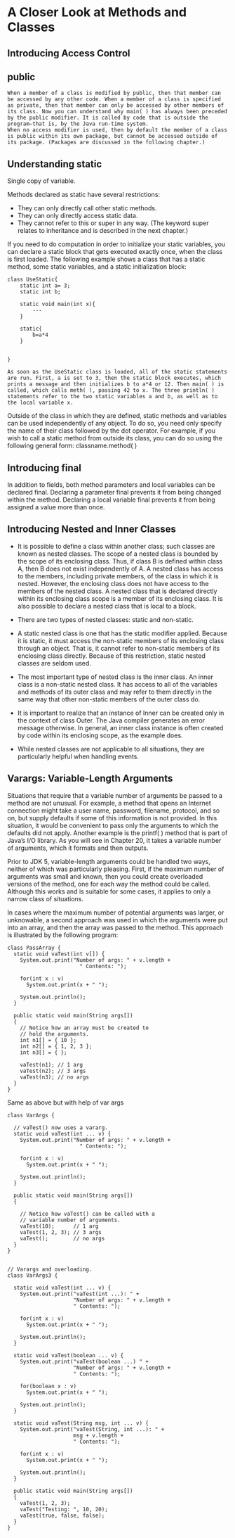 # A Closer Look at Methods and Classes

## Introducing Access Control

## public
	When a member of a class is modified by public, then that member can be accessed by any other code. When a member of a class is specified as private, then that member can only be accessed by other members of its class. Now you can understand why main( ) has always been preceded by the public modifier. It is called by code that is outside the program—that is, by the Java run-time system. 
	When no access modifier is used, then by default the member of a class is public within its own package, but cannot be accessed outside of its package. (Packages are discussed in the following chapter.)

## Understanding static

Single copy of variable.

Methods declared as static have several restrictions:

* They can only directly call other static methods.
* They can only directly access static data.
* They cannot refer to this or super in any way. (The keyword super relates to inheritance and is described in the next chapter.)

If you need to do computation in order to initialize your static variables, you can declare a static block that gets executed exactly once, when the class is first loaded. The following example shows a class that has a static method, some static variables, and a static initialization block:


```
class UseStatic{
	static int a= 3;
	static int b;

	static void main(int x){
		---
	}

	static{
		b=a*4
	}


}
```
```
As soon as the UseStatic class is loaded, all of the static statements are run. First, a is set to 3, then the static block executes, which prints a message and then initializes b to a*4 or 12. Then main( ) is called, which calls meth( ), passing 42 to x. The three println( ) statements refer to the two static variables a and b, as well as to the local variable x.
```

Outside of the class in which they are defined, static methods and variables can be used independently of any object. To do so, you need only specify the name of their class followed by the dot operator. For example, if you wish to call a static method from outside its class, you can do so using the following general form:
classname.method( )



## Introducing final
In addition to fields, both method parameters and local variables can be declared final. Declaring a parameter final prevents it from being changed within the method. Declaring a local variable final prevents it from being assigned a value more than once.

## Introducing Nested and Inner Classes

* It is possible to define a class within another class; such classes are known as nested classes. The scope of a nested class is bounded by the scope of its enclosing class. Thus, if class B is defined within class A, then B does not exist independently of A. A nested class has access to the members, including private members, of the class in which it is nested. However, the enclosing class does not have access to the members of the nested class. A nested class that is declared directly within its enclosing class scope is a member of its enclosing class. It is also possible to declare a nested class that is local to a block.
* There are two types of nested classes: static and non-static.
* A static nested class is one that has the static modifier applied. Because it is static, it must access the non-static members of its enclosing class through an object. That is, it cannot refer to non-static members of its enclosing class directly. Because of this restriction, static nested classes are seldom used.
* The most important type of nested class is the inner class. An inner class is a non-static nested class. It has access to all of the variables and methods of its outer class and may refer to them directly in the same way that other non-static members of the outer class do.

* It is important to realize that an instance of Inner can be created only in the context of class Outer. The Java compiler generates an error message otherwise. In general, an inner class instance is often created by code within its enclosing scope, as the example does.




* While nested classes are not applicable to all situations, they are particularly helpful when handling events.


## Varargs: Variable-Length Arguments
Situations that require that a variable number of arguments be passed to a method are not unusual. For example, a method that opens an Internet connection might take a user name, password, filename, protocol, and so on, but supply defaults if some of this information is not provided. In this situation, it would be convenient to pass only the arguments to which the defaults did not apply. Another example is the printf( ) method that is part of Java’s I/O library. As you will see in Chapter 20, it takes a variable number of arguments, which it formats and then outputs.

Prior to JDK 5, variable-length arguments could be handled two ways, neither of which was particularly pleasing. First, if the maximum number of arguments was small and known, then you could create overloaded versions of the method, one for each way the method could be called. Although this works and is suitable for some cases, it applies to only a narrow class of situations.

In cases where the maximum number of potential arguments was larger, or unknowable, a second approach was used in which the arguments were put into an array, and then the array was passed to the method. This approach is illustrated by the following program:


```
class PassArray { 
  static void vaTest(int v[]) { 
    System.out.print("Number of args: " + v.length + 
                       " Contents: "); 
 
    for(int x : v) 
      System.out.print(x + " "); 
 
    System.out.println(); 
  } 
 
  public static void main(String args[])  
  { 
    // Notice how an array must be created to 
    // hold the arguments. 
    int n1[] = { 10 }; 
    int n2[] = { 1, 2, 3 }; 
    int n3[] = { }; 
 
    vaTest(n1); // 1 arg 
    vaTest(n2); // 3 args 
    vaTest(n3); // no args 
  } 
}

```



Same as above but with help of var args
```
class VarArgs { 
 
  // vaTest() now uses a vararg. 
  static void vaTest(int ... v) { 
    System.out.print("Number of args: " + v.length + 
                       " Contents: "); 
 
    for(int x : v) 
      System.out.print(x + " "); 
 
    System.out.println(); 
  } 
 
  public static void main(String args[])  
  { 
 
    // Notice how vaTest() can be called with a 
    // variable number of arguments. 
    vaTest(10);      // 1 arg 
    vaTest(1, 2, 3); // 3 args 
    vaTest();        // no args 
  } 
}


```


```
// Varargs and overloading. 
class VarArgs3 { 
 
  static void vaTest(int ... v) { 
    System.out.print("vaTest(int ...): " + 
                     "Number of args: " + v.length + 
                     " Contents: "); 
 
    for(int x : v) 
      System.out.print(x + " "); 
 
    System.out.println(); 
  } 
 
  static void vaTest(boolean ... v) { 
    System.out.print("vaTest(boolean ...) " + 
                     "Number of args: " + v.length + 
                     " Contents: "); 
 
    for(boolean x : v) 
      System.out.print(x + " "); 
 
    System.out.println(); 
  } 
 
  static void vaTest(String msg, int ... v) { 
    System.out.print("vaTest(String, int ...): " + 
                     msg + v.length + 
                     " Contents: "); 
 
    for(int x : v) 
      System.out.print(x + " "); 
 
    System.out.println(); 
  } 
 
  public static void main(String args[])  
  { 
    vaTest(1, 2, 3);  
    vaTest("Testing: ", 10, 20); 
    vaTest(true, false, false); 
  } 
}

```



















